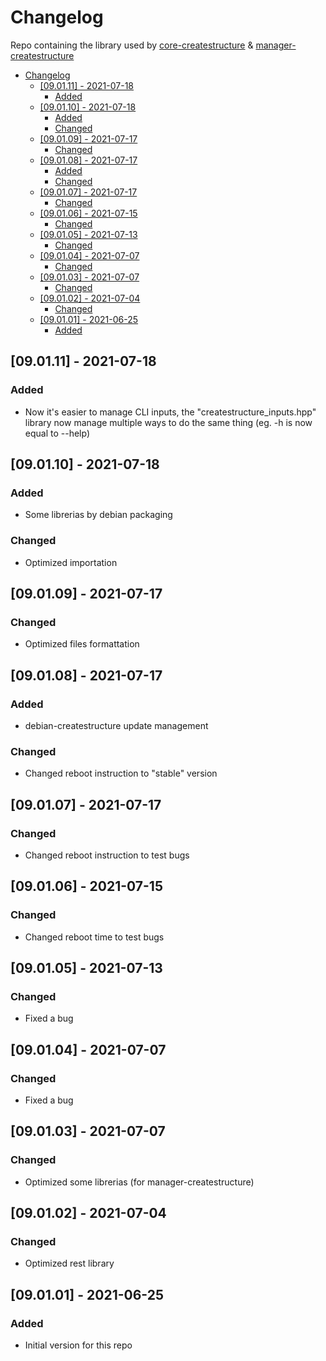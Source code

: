 # Changelog
Repo containing the library used by [core-createstructure](https://github.com/createstructure/core-createstructure) & [manager-createstructure](https://github.com/createstructure/manager-createstructure)

- [Changelog](#changelog)
  - [[09.01.11] - 2021-07-18](#090111---2021-07-18)
    - [Added](#added)
  - [[09.01.10] - 2021-07-18](#090110---2021-07-18)
    - [Added](#added-1)
    - [Changed](#changed)
  - [[09.01.09] - 2021-07-17](#090109---2021-07-17)
    - [Changed](#changed-1)
  - [[09.01.08] - 2021-07-17](#090108---2021-07-17)
    - [Added](#added-2)
    - [Changed](#changed-2)
  - [[09.01.07] - 2021-07-17](#090107---2021-07-17)
    - [Changed](#changed-3)
  - [[09.01.06] - 2021-07-15](#090106---2021-07-15)
    - [Changed](#changed-4)
  - [[09.01.05] - 2021-07-13](#090105---2021-07-13)
    - [Changed](#changed-5)
  - [[09.01.04] - 2021-07-07](#090104---2021-07-07)
    - [Changed](#changed-6)
  - [[09.01.03] - 2021-07-07](#090103---2021-07-07)
    - [Changed](#changed-7)
  - [[09.01.02] - 2021-07-04](#090102---2021-07-04)
    - [Changed](#changed-8)
  - [[09.01.01] - 2021-06-25](#090101---2021-06-25)
    - [Added](#added-3)

## [09.01.11] - 2021-07-18
### Added
- Now it's easier to manage CLI inputs, the "createstructure_inputs.hpp" library now manage multiple ways to do the same thing (eg. -h is now equal to --help)

## [09.01.10] - 2021-07-18
### Added
- Some librerias by debian packaging
### Changed
- Optimized importation

## [09.01.09] - 2021-07-17
### Changed
- Optimized files formattation

## [09.01.08] - 2021-07-17
### Added
- debian-createstructure update management
### Changed
- Changed reboot instruction to "stable" version

## [09.01.07] - 2021-07-17
### Changed
- Changed reboot instruction to test bugs

## [09.01.06] - 2021-07-15
### Changed
- Changed reboot time to test bugs

## [09.01.05] - 2021-07-13
### Changed
- Fixed a bug

## [09.01.04] - 2021-07-07
### Changed
- Fixed a bug

## [09.01.03] - 2021-07-07
### Changed
- Optimized some librerias (for manager-createstructure)

## [09.01.02] - 2021-07-04
### Changed
- Optimized rest library

## [09.01.01] - 2021-06-25
### Added
- Initial version for this repo
